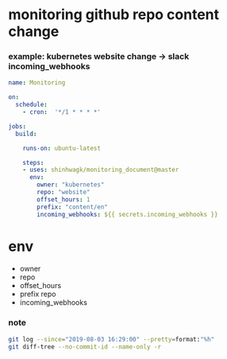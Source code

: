# monitoring github repo content change

### example: kubernetes website change -> slack incoming_webhooks

```yml
name: Monitoring

on: 
  schedule:
    - cron:  '*/1 * * * *'

jobs:
  build:

    runs-on: ubuntu-latest

    steps:
    - uses: shinhwagk/monitoring_document@master
      env:
        owner: "kubernetes"
        repo: "website"
        offset_hours: 1
        prefix: "content/en"
        incoming_webhooks: ${{ secrets.incoming_webhooks }}

```

# env
- owner
- repo
- offset_hours
- prefix repo
- incoming_webhooks


### note
```sh
git log --since="2019-08-03 16:29:00" --pretty=format:"%h"
git diff-tree --no-commit-id --name-only -r
```